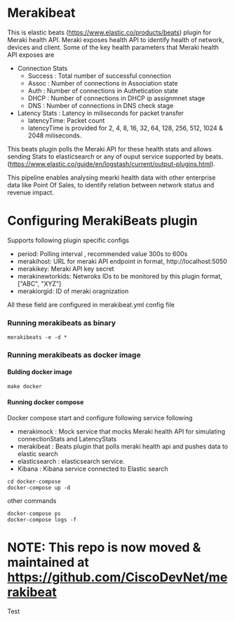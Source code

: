 # Merakibeat
This is elastic beats (https://www.elastic.co/products/beats) plugin for Meraki 
health API. 
Meraki exposes health API to identify health of network, devices and client. Some 
of the key health parameters that Meraki health API exposes are 
- Connection Stats 
	- Success : Total number of successful connection
	- Assoc   : Number of connections in Association state
	- Auth	  : Number of connections in Authetication state
	- DHCP 	  : Number of connections in DHCP ip assignmnet stage
	- DNS 	  : Number of connections in DNS check stage   
- Latency Stats : Latency in miliseconds for packet transfer
    - latencyTime: Packet count
	- latencyTime is provided for 2, 4, 8, 16, 32, 64, 128, 256, 512, 1024 & 2048 miliseconds.
	
This beats plugin polls the Meraki API for these health stats and allows sending Stats
to elasticsearch or any of ouput service supported by 
beats. (https://www.elastic.co/guide/en/logstash/current/output-plugins.html). 

This pipeline enables analysing mearki health data with other enterprise data like Point Of Sales, 
to identify relation between network status and revenue impact. 


# Configuring MerakiBeats plugin
Supports following plugin specific configs
-  period: Polling interval , recommended value 300s to 600s
-  merakihost: URL for meraki API endpoint in format, http://localhost:5050
-  merakikey: Meraki API key secret
-  merakinewtorkids: Netwroks IDs to be monitored by this plugin format, ["ABC", "XYZ"]
-  merakiorgid: ID of meraki oragnization
	 
All these field are configured in merakibeat.yml config file

### Running merakibeats as binary 
```
merakibeats -e -d *
```

### Running merakibeats as docker image
#### Bulding docker image 
```
make docker
```

#### Running docker compose 
Docker compose start and configure following service following
- merakimock : Mock service that mocks Meraki health API for simulating connectionStats and LatencyStats
- merakibeat : Beats plugin that polls meraki health api and pushes data to elastic search
- elasticsearch : elasticsearch service. 
- Kibana : Kibana service connected to Elastic search

```
cd docker-compose 
docker-compose up -d
```
other commands
```
docker-compose ps 
docker-compose logs -f
```
 
    
# NOTE: This repo is now moved & maintained at https://github.com/CiscoDevNet/merakibeat

Test


